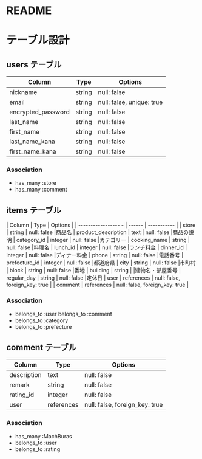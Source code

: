 # README

# テーブル設計

## users テーブル

| Column             | Type          | Options     |
| ------------------ | ------        | ----------- |
| nickname           | string        | null: false |ニックネーム
| email              | string        | null: false, unique: true |
| encrypted_password | string        | null: false |パスワード
| last_name          | string        | null: false |苗字
| first_name         | string        | null: false |名前
| last_name_kana     | string        | null: false |苗字（カナ）
| first_name_kana    | string        | null: false |名前（カナ）

### Association

- has_many :store
- has_many :comment


## items テーブル

| Column                 | Type    | Options     |
| -----------------    - | ------  | ----------- |
| store                  | string  | null: false |商品名
| product_description   | text    | null: false |商品の説明
| category_id            | integer | null: false |カテゴリー
| cooking_name           | string  | null: false |料理名
| lunch_id               | integer | null: false |ランチ料金
| dinner_id              | integer | null: false |ディナー料金
| phone                  | string  | null: false |電話番号
| prefecture_id          | integer | null: false |都道府県
| city                   | string  | null: false |市町村
| block                  | string  | null: false |番地
| building               | string  |             |建物名・部屋番号
| regular_day            | string  | null: false |定休日
| user                   | references | null: false, foreign_key: true |
| comment                | references | null: false, foreign_key: true |


### Association

- belongs_to :user
  belongs_to :comment
- belongs_to :category
- belongs_to :prefecture




## comment テーブル

| Column             | Type       | Options                        |
| ------             | ---------- | ------------------------------ |
| description        | text       | null: false |説明
| remark             | string     | null: false |内容
| rating_id             | integer    | null: false |評価
| user               | references | null: false, foreign_key: true |

### Association

- has_many :MachBuras
- belongs_to :user
- belongs_to :rating


